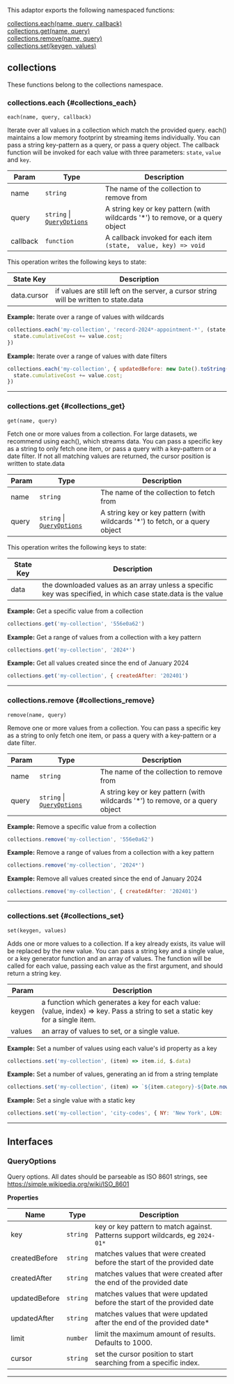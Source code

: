 
This adaptor exports the following namespaced functions:

<dl>
<dt>
    <a href="#collections_each">collections.each(name, query, callback)</a>
</dt>

<dt>
    <a href="#collections_get">collections.get(name, query)</a>
</dt>

<dt>
    <a href="#collections_remove">collections.remove(name, query)</a>
</dt>

<dt>
    <a href="#collections_set">collections.set(keygen, values)</a>
</dt>
</dl>



## collections

These functions belong to the collections namespace.
### collections.each {#collections_each}

<p><code>each(name, query, callback)</code></p>

Iterate over all values in a collection which match the provided query.
each() maintains a low memory footprint by streaming items individually.
You can pass a string key-pattern as a query, or pass a query object.
The callback function will be invoked for each value with three parameters:
`state`, `value` and `key`.


| Param | Type | Description |
| --- | --- | --- |
| name | <code>string</code> | The name of the collection to remove from |
| query | <code>string</code> \| [<code>QueryOptions</code>](#queryoptions) | A string key or key pattern (with wildcards '*') to remove, or a query object |
| callback | <code>function</code> | A callback invoked for each item `(state,  value, key) => void` |

This operation writes the following keys to state:

| State Key | Description |
| --- | --- |
| data.cursor | if values are still left on the server, a cursor string will be written to state.data |
**Example:** Iterate over a range of values with wildcards
```js
collections.each('my-collection', 'record-2024*-appointment-*', (state, value, key) => {
  state.cumulativeCost += value.cost;
})
```
**Example:** Iterate over a range of values with date filters
```js
collections.each('my-collection', { updatedBefore: new Date().toString() }, (state, value, key) => {
  state.cumulativeCost += value.cost;
})
```

* * *


### collections.get {#collections_get}

<p><code>get(name, query)</code></p>

Fetch one or more values from a collection.
For large datasets, we recommend using each(), which streams data.
You can pass a specific key as a string to only fetch one item, or pass a query
with a key-pattern or a date filter.
If not all matching values are returned, the cursor position is written to state.data


| Param | Type | Description |
| --- | --- | --- |
| name | <code>string</code> | The name of the collection to fetch from |
| query | <code>string</code> \| [<code>QueryOptions</code>](#queryoptions) | A string key or key pattern (with wildcards '*') to fetch, or a query object |

This operation writes the following keys to state:

| State Key | Description |
| --- | --- |
| data | the downloaded values as an array unless a specific key was specified, in which case state.data is the value |
**Example:** Get a specific value from a collection
```js
collections.get('my-collection', '556e0a62')
```
**Example:** Get a range of values from a collection with a key pattern
```js
collections.get('my-collection', '2024*')
```
**Example:** Get all values created since the end of January 2024
```js
collections.get('my-collection', { createdAfter: '202401')
```

* * *


### collections.remove {#collections_remove}

<p><code>remove(name, query)</code></p>

Remove one or more values from a collection.
You can pass a specific key as a string to only fetch one item, or pass a query
with a key-pattern or a date filter.


| Param | Type | Description |
| --- | --- | --- |
| name | <code>string</code> | The name of the collection to remove from |
| query | <code>string</code> \| [<code>QueryOptions</code>](#queryoptions) | A string key or key pattern (with wildcards '*') to remove, or a query object |

**Example:** Remove a specific value from a collection
```js
collections.remove('my-collection', '556e0a62')
```
**Example:** Remove a range of values from a collection with a key pattern
```js
collections.remove('my-collection', '2024*')
```
**Example:** Remove all values created since the end of January 2024
```js
collections.remove('my-collection', { createdAfter: '202401')
```

* * *


### collections.set {#collections_set}

<p><code>set(keygen, values)</code></p>

Adds one or more values to a collection. If a key already exists, its value will
be replaced by the new value.
You can pass a string key and a single value, or a key generator function and an array of values.
The function will be called for each value, passing each value as the first argument, and should return
a string key.


| Param | Description |
| --- | --- |
| keygen | a function which generates a key for each value: (value, index) => key. Pass a string to set a static key for a single item. |
| values | an array of values to set, or a single value. |

**Example:** Set a number of values using each value's id property as a key
```js
collections.set('my-collection', (item) => item.id, $.data)
```
**Example:** Set a number of values, generating an id from a string template
```js
collections.set('my-collection', (item) => `${item.category}-${Date.now()}`, $.data)
```
**Example:** Set a single value with a static key
```js
collections.set('my-collection', 'city-codes', { NY: 'New York', LDN: 'London' }})
```

* * *


##  Interfaces

### QueryOptions

Query options. All dates should be parseable as ISO 8601 strings, see https://simple.wikipedia.org/wiki/ISO_8601

**Properties**

| Name | Type | Description |
| --- | --- | --- |
| key | <code>string</code> | key or key pattern to match against. Patterns support wildcards,  eg `2024-01*` |
| createdBefore | <code>string</code> | matches values that were created before the start of the provided date |
| createdAfter | <code>string</code> | matches values that were created after the end of the provided date |
| updatedBefore | <code>string</code> | matches values that were updated before the start of the provided date |
| updatedAfter | <code>string</code> | matches values that were updated after the end of the provided date* |
| limit | <code>number</code> | limit the maximum amount of results. Defaults to 1000. |
| cursor | <code>string</code> | set the cursor position to start searching from a specific index. |


* * *

